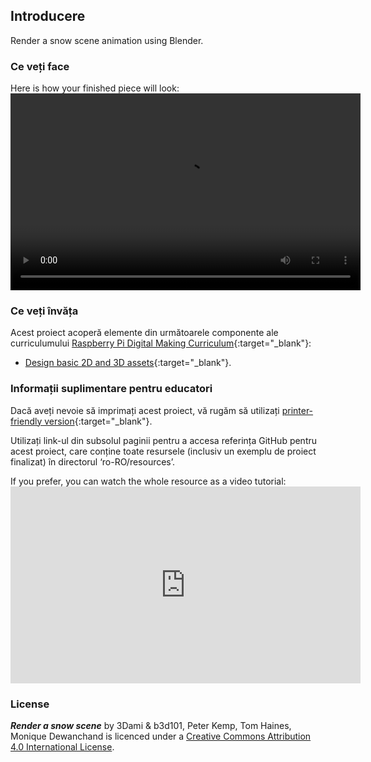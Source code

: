 ## Introducere

Render a snow scene animation using Blender.

### Ce veți face

Here is how your finished piece will look:<video width="560" height="315" controls> <source src="resources/snow-scene-rendered.mkv" type="video/mp4"> Your browser does not support WebM video, try FireFox or Chrome </video> 

### Ce veți învăța

Acest proiect acoperă elemente din următoarele componente ale curriculumului [Raspberry Pi Digital Making Curriculum](http://rpf.io/curriculum){:target="_blank"}:

+ [Design basic 2D and 3D assets](https://curriculum.raspberrypi.org/design/creator/){:target="_blank"}.

### Informații suplimentare pentru educatori

Dacă aveți nevoie să imprimați acest proiect, vă rugăm să utilizați [printer-friendly version](https://projects.raspberrypi.org/en/projects/blender-render-snow-scene/print){:target="_blank"}.

Utilizați link-ul din subsolul paginii pentru a accesa referința GitHub pentru acest proiect, care conține toate resursele (inclusiv un exemplu de proiect finalizat) în directorul ‘ro-RO/resources’.

If you prefer, you can watch the whole resource as a video tutorial: <iframe width="560" height="315" src="https://www.youtube.com/embed/aXPnshjKmH8?rel=0" frameborder="0" gesture="media" allow="encrypted-media" allowfullscreen mark="crwd-mark"></iframe> 

### License

***Render a snow scene*** by 3Dami & b3d101, Peter Kemp, Tom Haines, Monique Dewanchand is licenced under a [Creative Commons Attribution 4.0 International License](http://creativecommons.org/licenses/by-sa/4.0/).